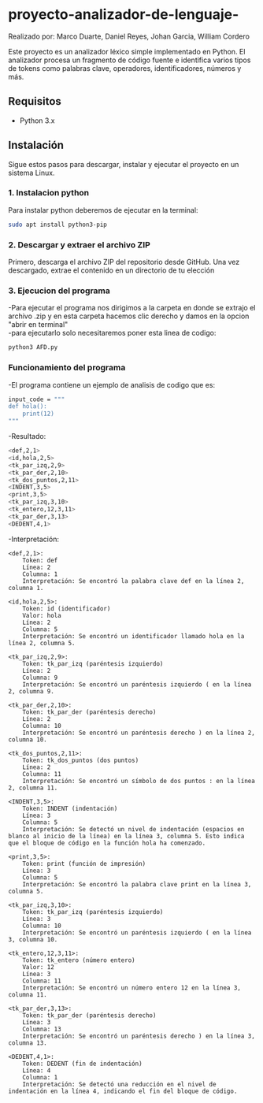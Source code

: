 # proyecto-analizador-de-lenguaje-
Realizado por: Marco Duarte, Daniel Reyes, Johan Garcia, William Cordero


Este proyecto es un analizador léxico simple implementado en Python. El analizador procesa un fragmento de código fuente e identifica varios tipos de tokens como palabras clave, operadores, identificadores, números y más.

## Requisitos

- Python 3.x

## Instalación

Sigue estos pasos para descargar, instalar y ejecutar el proyecto en un sistema Linux.

### 1. Instalacion python

Para instalar python deberemos de ejecutar en la terminal:
```bash
sudo apt install python3-pip
```

### 2. Descargar y extraer el archivo ZIP

Primero, descarga el archivo ZIP del repositorio desde GitHub. Una vez descargado, extrae el contenido en un directorio de tu elección

### 3. Ejecucion del programa

-Para ejecutar el programa nos dirigimos a la carpeta en donde se extrajo el archivo .zip y en esta carpeta hacemos clic derecho y damos en la opcion "abrir en terminal" <br/> 
-para ejecutarlo solo necesitaremos poner esta linea de codigo: 

```bash
python3 AFD.py
```
### Funcionamiento del programa
-El programa contiene un ejemplo de analisis de codigo que es:

```bash
input_code = """
def hola():
    print(12)
"""
```

-Resultado:

```bash
<def,2,1>
<id,hola,2,5>
<tk_par_izq,2,9>
<tk_par_der,2,10>
<tk_dos_puntos,2,11>
<INDENT,3,5>
<print,3,5>
<tk_par_izq,3,10>
<tk_entero,12,3,11>
<tk_par_der,3,13>
<DEDENT,4,1>

```

-Interpretación:

    <def,2,1>:
        Token: def
        Línea: 2
        Columna: 1
        Interpretación: Se encontró la palabra clave def en la línea 2, columna 1.

    <id,hola,2,5>:
        Token: id (identificador)
        Valor: hola
        Línea: 2
        Columna: 5
        Interpretación: Se encontró un identificador llamado hola en la línea 2, columna 5.

    <tk_par_izq,2,9>:
        Token: tk_par_izq (paréntesis izquierdo)
        Línea: 2
        Columna: 9
        Interpretación: Se encontró un paréntesis izquierdo ( en la línea 2, columna 9.

    <tk_par_der,2,10>:
        Token: tk_par_der (paréntesis derecho)
        Línea: 2
        Columna: 10
        Interpretación: Se encontró un paréntesis derecho ) en la línea 2, columna 10.

    <tk_dos_puntos,2,11>:
        Token: tk_dos_puntos (dos puntos)
        Línea: 2
        Columna: 11
        Interpretación: Se encontró un símbolo de dos puntos : en la línea 2, columna 11.

    <INDENT,3,5>:
        Token: INDENT (indentación)
        Línea: 3
        Columna: 5
        Interpretación: Se detectó un nivel de indentación (espacios en blanco al inicio de la línea) en la línea 3, columna 5. Esto indica que el bloque de código en la función hola ha comenzado.

    <print,3,5>:
        Token: print (función de impresión)
        Línea: 3
        Columna: 5
        Interpretación: Se encontró la palabra clave print en la línea 3, columna 5.

    <tk_par_izq,3,10>:
        Token: tk_par_izq (paréntesis izquierdo)
        Línea: 3
        Columna: 10
        Interpretación: Se encontró un paréntesis izquierdo ( en la línea 3, columna 10.

    <tk_entero,12,3,11>:
        Token: tk_entero (número entero)
        Valor: 12
        Línea: 3
        Columna: 11
        Interpretación: Se encontró un número entero 12 en la línea 3, columna 11.

    <tk_par_der,3,13>:
        Token: tk_par_der (paréntesis derecho)
        Línea: 3
        Columna: 13
        Interpretación: Se encontró un paréntesis derecho ) en la línea 3, columna 13.

    <DEDENT,4,1>:
        Token: DEDENT (fin de indentación)
        Línea: 4
        Columna: 1
        Interpretación: Se detectó una reducción en el nivel de indentación en la línea 4, indicando el fin del bloque de código.




